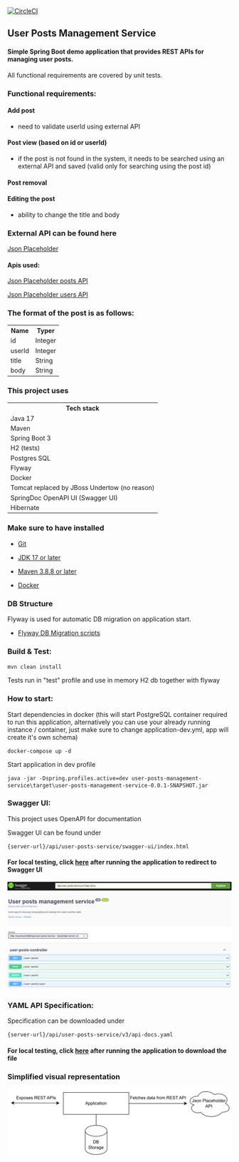 [![CircleCI](https://dl.circleci.com/status-badge/img/gh/m-remis/user-posts-management-service/tree/main.svg?style=svg&circle-token=be10159a23b14433d8f05f28bd11d770041576dd)](https://dl.circleci.com/status-badge/redirect/gh/m-remis/user-posts-management-service/tree/main)

## User Posts Management Service

#### Simple Spring Boot demo application that provides REST APIs for managing user posts.

All functional requirements are covered by unit tests.

### Functional requirements:

#### Add post 
  - need to validate userId using external API

#### Post view (based on id or userId)
  - if the post is not found in the system, it needs to be searched using an external API and saved (valid only for
    searching using the post id)

#### Post removal

#### Editing the post
 - ability to change the title and body

### External API can be found here

[Json Placeholder](https://jsonplaceholder.typicode.com/)

#### Apis used:

[Json Placeholder posts API](https://jsonplaceholder.typicode.com/posts)

[Json Placeholder users API](https://jsonplaceholder.typicode.com/users)

### The format of the post is as follows:

<table>
  <tr>
    <th>Name</th>
    <th>Typer</th>
  </tr>
  <tr>
    <td>id</td>
    <td>Integer</td>
  </tr>
  <tr>
    <td>userId</td>
    <td>Integer</td>
  </tr>
  <tr>
    <td>title</td>
    <td>String</td>
  </tr>
  <tr>
    <td>body</td>
    <td>String</td>
  </tr>
</table>

### This project uses

<table>
  <tr>
    <th>Tech stack</th>
  </tr>
  <tr>
    <td>Java 17</td>
  </tr>
  <tr>
    <td>Maven</td>
  </tr>
  <tr>
    <td>Spring Boot 3</td>
  </tr>
  <tr>
    <td>H2 (tests)</td>
  </tr>
  <tr>
    <td>Postgres SQL</td>
  </tr>
  <tr>
    <td>Flyway</td>
  </tr>
  <tr>
    <td>Docker</td>
  </tr>
  <tr>
    <td>Tomcat replaced by JBoss Undertow (no reason)</td>
  </tr>
  <tr>
    <td>SpringDoc OpenAPI UI (Swagger UI)</td>
  </tr>
  <tr>
    <td>Hibernate</td>
  </tr>
</table>

### Make sure to have installed

* [Git](https://git-scm.com/downloads)

* [JDK 17 or later](https://adoptium.net)

* [Maven 3.8.8 or later](https://maven.apache.org/download.cgi)

* [Docker](https://www.docker.com/)

### DB Structure

Flyway is used for automatic DB migration on application start.

* [Flyway DB Migration scripts](src/main/resources/db/migration)

### Build & Test:

```
mvn clean install
```

Tests run in "test" profile and use in memory H2 db together with flyway

### How to start:

Start dependencies in docker (this will start PostgreSQL container required to run this application, alternatively you
can use your already running instance / container, just make sure to change application-dev.yml, app will create it's
own schema)

```
docker-compose up -d
```

Start application in dev profile

```
java -jar -Dspring.profiles.active=dev user-posts-management-service\target\user-posts-management-service-0.0.1-SNAPSHOT.jar
```

### Swagger UI:

This project uses OpenAPI for documentation

Swagger UI can be found under

```
{server-url}/api/user-posts-service/swagger-ui/index.html
```

#### For local testing, click [here](http://localhost:8080/api/user-posts-service/swagger-ui/index.html) after running the application to redirect to Swagger UI

![swagger](docs/img.png)

### YAML API Specification:

Specification can be downloaded under

```
{server-url}/api/user-posts-service/v3/api-docs.yaml
```

#### For local testing, click [here](http://localhost:8080/api/user-posts-service/v3/api-docs.yaml) after running the application to download the file

### Simplified visual representation

![diagram](docs/diagram.svg)
